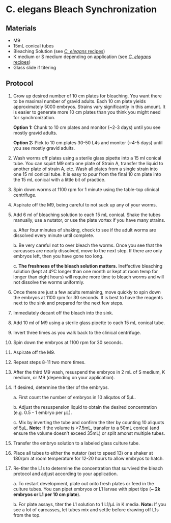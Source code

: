 # C. elegans Bleach Synchronization

## Materials

- M9
- 15mL conical tubes 
- Bleaching Solution (see [*C. elegans* recipes](../Celegans_Recipes/Celegans_Recipes.md))
- K medium or S medium depending on application (see [*C. elegans* recipes](../Celegans_Recipes/Celegans_Recipes.md))
- Glass slide if titering

## Protocol

1. Grow up desired number of 10 cm plates for bleaching. You want there to be maximal number of
gravid adults. Each 10 cm plate yields approximately 5000 embryos. Strains vary significantly in
this amount. It is easier to generate more 10 cm plates than you think you might need for
synchronization.

    **Option 1:** Chunk to 10 cm plates and monitor (~2-3 days) until you see mostly gravid adults.

    **Option 2:** Pick to 10 cm plates 30-50 L4s and monitor (~4-5 days) until you see mostly gravid adults.

2. Wash worms off plates using a sterile glass pipette into a 15 ml conical tube. You can squirt M9
onto one plate of Strain A, transfer the liquid to another plate of strain A, etc. Wash all plates from a single strain into one 15 ml conical tube. It is easy to pour from the final 10 cm plate into the 15 mL conical with a little bit of practice.

3. Spin down worms at 1100 rpm for 1 minute using the table-top clinical centrifuge.

4. Aspirate off the M9, being careful to not suck up any of your worms.

5. Add 6 ml of bleaching solution to each 15 mL conical. Shake the tubes manually, use a nutator, or
use the plate vortex if you have many strains.

    a. After four minutes of shaking, check to see if the adult worms are dissolved every minute until complete.

    b. Be very careful not to over bleach the worms. Once you see that the carcasses are nearly dissolved, move to the next step. If there are only embryos left, then you have gone too long.

    c. **The freshness of the bleach solution matters.** Ineffective bleaching solution (kept at 4ºC longer than one month or kept at room temp for longer than eight hours) will require more time to
    bleach worms and will not dissolve the worms uniformly.

6. Once there are just a few adults remaining, move quickly to spin down the embryos at 1100 rpm for 30 seconds. It is best to have the reagents next to the sink and prepared for the next few steps.

7. Immediately decant off the bleach into the sink.

8. Add 10 ml of M9 using a sterile glass pipette to each 15 mL conical tube.

9. Invert three times as you walk back to the clinical centrifuge.

10. Spin down the embryos at 1100 rpm for 30 seconds.

11. Aspirate off the M9.

12. Repeat steps 8-11 two more times.

13. After the third M9 wash, resuspend the embryos in 2 mL of S medium, K medium, or M9
(depending on your application).

14. If desired, determine the titer of the embryos. 

    a. First count the number of embryos in 10 aliqutos of 5µL. 

    b. Adjust the resuspension liquid to obtain the desired concentration (e.g. 0.5 - 1 embryo per µL). 

    c. Mix by inverting the tube and confirm the titer by counting 10 aliquots of 5µL. 
    **Note:** If the volume is >7.5mL, transfer to a 50mL conical (and ensure the volume doesn't exceed 35mL) or split amonst multiple tubes. 
    
15. Transfer the embryo solution to a labeled glass culture tube.

16. Place all tubes to either the nutator (set to speed 13) or a shaker at 180rpm at room temperature for 12-20 hours to allow embryos to hatch. 

17. Re-titer the L1s to determine the concentration that survived the bleach
protocol and adjust according to your application. 

    a. To restart development, plate out onto fresh plates or feed in the culture tubes. You can pipet embryos or L1 larvae with pipet tips (**~ 2k embryos or L1 per 10 cm plate**).

    b. For plate assays, titer the L1 solution to 1 L1/µL in K media. 
**Note:** If you see a lot of carcasses, let tubes mix and settle before drawing off L1s from the top. 
